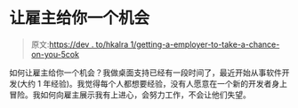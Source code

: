 # 让雇主给你一个机会

> 原文:[https://dev . to/hkalra 1/getting-a-employer-to-take-a-chance-on-you-5cok](https://dev.to/hkalra1/getting-an-employer-to-take-a-chance-on-you-5cok)

如何让雇主给你一个机会？我做桌面支持已经有一段时间了，最近开始从事软件开发(大约 1 年经验)。我觉得每个人都想要经验，没有人愿意在一个新的开发者身上冒险。我如何向雇主展示我有上进心，会努力工作，不会让他们失望。